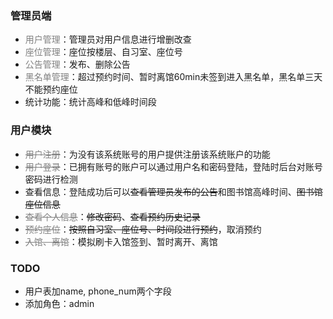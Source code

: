 ### 管理员端

- <font color="gray">用户管理</font>：管理员对用户信息进行增删改查
- <font color="gray">座位管理</font>：座位按楼层、自习室、座位号
- <font color="gray">公告管理</font>：发布、删除公告
- <font color="gray">黑名单管理</font>：超过预约时间、暂时离馆60min未签到进入黑名单，黑名单三天不能预约座位
- 统计功能：统计高峰和低峰时间段

### 用户模块

- <font color="gray">~~用户注册~~</font>：为没有该系统账号的用户提供注册该系统账户的功能
- <font color="gray">~~用户登录~~</font>：已拥有账号的账户可以通过用户名和密码登陆，登陆时后台对账号密码进行检测
- 查看信息：登陆成功后可以~~查看管理员发布的公告~~和图书馆高峰时间、~~图书馆座位信息~~
- <font color="gray">~~查看个人信息~~</font>：~~修改密码~~、~~查看预约历史记录~~
- <font color="gray">~~预约座位~~</font>：~~按照自习室、座位号、时间段进行预约~~，取消预约
- <font color="gray">~~入馆、离馆~~</font>：模拟刷卡入馆签到、暂时离开、离馆



### TODO

- 用户表加name, phone_num两个字段
- 添加角色：admin